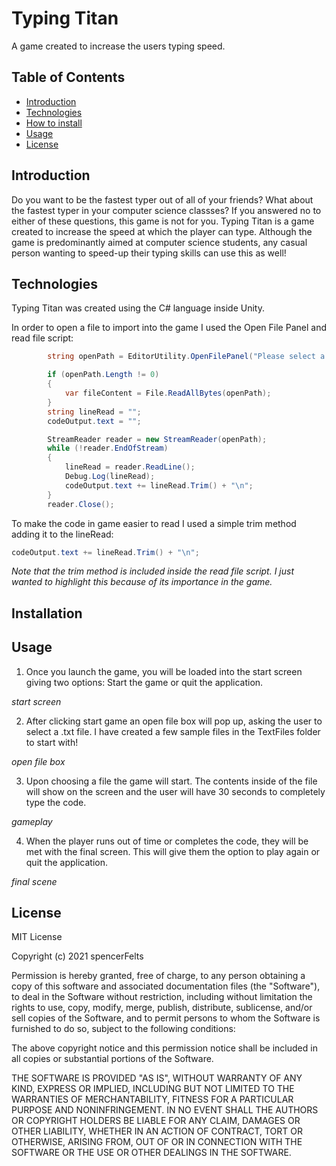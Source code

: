 # Typing Titan
A game created to increase the users typing speed.

## Table of Contents
- [Introduction](https://github.com/spencerFelts/TypingTitan#Introduction)
- [Technologies](https://github.com/spencerFelts/TypingTitan#Technologies)
- [How to install](https://github.com/spencerFelts/TypingTitan#Installation)
- [Usage](https://github.com/spencerFelts/TypingTitan#Usage)
- [License](https://github.com/spencerFelts/TypingTitan#License)

## Introduction
Do you want to be the fastest typer out of all of your friends? What about the fastest typer in your computer science classses? If you answered no to either of these questions, this game is not for you. Typing Titan is a game created to increase the speed at which the player can type. Although the game is predominantly aimed at computer science students, any casual person wanting to speed-up their typing skills can use this as well! 

## Technologies
Typing Titan was created using the C# language inside Unity.

In order to open a file to import into the game I used the Open File Panel and read file script:

```C#
        string openPath = EditorUtility.OpenFilePanel("Please select a .txt file!", "", "txt");

        if (openPath.Length != 0)
        {
            var fileContent = File.ReadAllBytes(openPath);
        }
        string lineRead = "";
        codeOutput.text = "";

        StreamReader reader = new StreamReader(openPath);
        while (!reader.EndOfStream)
        {
            lineRead = reader.ReadLine();
            Debug.Log(lineRead);
            codeOutput.text += lineRead.Trim() + "\n";
        }
        reader.Close();
 ```

To make the code in game easier to read I used a simple trim method adding it to the lineRead:
```C#
codeOutput.text += lineRead.Trim() + "\n";
```
*Note that the trim method is included inside the read file script. I just wanted to highlight this because of its importance in the game.*

## Installation

## Usage
1. Once you launch the game, you will be loaded into the start screen giving two options: Start the game or quit the application.

*start screen*

2. After clicking start game an open file box will pop up, asking the user to select a .txt file. I have created a few sample files in the TextFiles folder to start with!

*open file box*

3. Upon choosing a file the game will start. The contents inside of the file will show on the screen and the user will have 30 seconds to completely type the code.

*gameplay*

4. When the player runs out of time or completes the code, they will be met with the final screen. This will give them the option to play again or quit the application.

*final scene*

## License
MIT License

Copyright (c) 2021 spencerFelts

Permission is hereby granted, free of charge, to any person obtaining a copy
of this software and associated documentation files (the "Software"), to deal
in the Software without restriction, including without limitation the rights
to use, copy, modify, merge, publish, distribute, sublicense, and/or sell
copies of the Software, and to permit persons to whom the Software is
furnished to do so, subject to the following conditions:

The above copyright notice and this permission notice shall be included in all
copies or substantial portions of the Software.

THE SOFTWARE IS PROVIDED "AS IS", WITHOUT WARRANTY OF ANY KIND, EXPRESS OR
IMPLIED, INCLUDING BUT NOT LIMITED TO THE WARRANTIES OF MERCHANTABILITY,
FITNESS FOR A PARTICULAR PURPOSE AND NONINFRINGEMENT. IN NO EVENT SHALL THE
AUTHORS OR COPYRIGHT HOLDERS BE LIABLE FOR ANY CLAIM, DAMAGES OR OTHER
LIABILITY, WHETHER IN AN ACTION OF CONTRACT, TORT OR OTHERWISE, ARISING FROM,
OUT OF OR IN CONNECTION WITH THE SOFTWARE OR THE USE OR OTHER DEALINGS IN THE
SOFTWARE.
